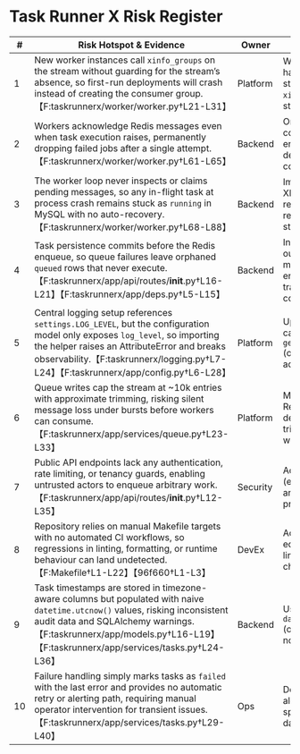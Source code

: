 # Task Runner X Risk Register

| #   | Risk Hotspot & Evidence                                                                                                                                                                                                                                          | Owner    | Suggested Mitigations                                                                                                         |
| --- | ---------------------------------------------------------------------------------------------------------------------------------------------------------------------------------------------------------------------------------------------------------------- | -------- | ----------------------------------------------------------------------------------------------------------------------------- |
| 1   | New worker instances call `xinfo_groups` on the stream without guarding for the stream’s absence, so first-run deployments will crash instead of creating the consumer group.【F:taskrunnerx/worker/worker.py†L21-L31】                                          | Platform | Wrap the bootstrap in error handling that creates the stream/group when `xinfo_groups` fails; add startup smoke test to CI.   |
| 2   | Workers acknowledge Redis messages even when task execution raises, permanently dropping failed jobs after a single attempt.【F:taskrunnerx/worker/worker.py†L61-L65】                                                                                           | Backend  | Only ACK after successful completion, or re-enqueue/track failures via a dead-letter stream with configurable retry policies. |
| 3   | The worker loop never inspects or claims pending messages, so any in-flight task at process crash remains stuck as `running` in MySQL with no auto-recovery.【F:taskrunnerx/worker/worker.py†L68-L88】                                                           | Backend  | Implement periodic XPENDING/XCLAIM recovery, plus a reconciliation job that resets stale tasks.                               |
| 4   | Task persistence commits before the Redis enqueue, so queue failures leave orphaned `queued` rows that never execute.【F:taskrunnerx/app/api/routes/**init**.py†L16-L21】【F:taskrunnerx/app/deps.py†L5-L15】                                                    | Backend  | Introduce an outbox/transactional message pattern or move enqueue inside the DB transaction with compensation logic.          |
| 5   | Central logging setup references `settings.LOG_LEVEL`, but the configuration model only exposes `log_level`, so importing the helper raises an AttributeError and breaks observability.【F:taskrunnerx/logging.py†L7-L24】【F:taskrunnerx/app/config.py†L6-L28】 | Platform | Update logging bootstrap to call `get_settings().log_level` (or fix config casing) and add regression tests.                  |
| 6   | Queue writes cap the stream at ~10k entries with approximate trimming, risking silent message loss under bursts before workers can consume.【F:taskrunnerx/app/services/queue.py†L23-L33】                                                                       | Platform | Move retention controls to Redis config or monitor depth; emit alerts when trimming occurs and scale workers accordingly.     |
| 7   | Public API endpoints lack any authentication, rate limiting, or tenancy guards, enabling untrusted actors to enqueue arbitrary work.【F:taskrunnerx/app/api/routes/**init**.py†L12-L35】                                                                         | Security | Add authn/z middleware (e.g., API tokens or OIDC) and request quotas before production exposure.                              |
| 8   | Repository relies on manual Makefile targets with no automated CI workflows, so regressions in linting, formatting, or runtime behaviour can land undetected.【F:Makefile†L1-L22】【96f660†L1-L3】                                                               | DevEx    | Add GitHub Actions (or equivalent) to run unit tests, lint, and basic integration checks on each PR.                          |
| 9   | Task timestamps are stored in timezone-aware columns but populated with naive `datetime.utcnow()` values, risking inconsistent audit data and SQLAlchemy warnings.【F:taskrunnerx/app/models.py†L16-L19】【F:taskrunnerx/app/services/tasks.py†L24-L36】         | Backend  | Use timezone-aware `datetime.now(timezone.utc)` (or database defaults) and normalise existing data.                           |
| 10  | Failure handling simply marks tasks as `failed` with the last error and provides no automatic retry or alerting path, requiring manual operator intervention for transient issues.【F:taskrunnerx/app/services/tasks.py†L29-L40】                                | Ops      | Define retry policies, add alerting on `failed` status spikes, and surface failure dashboards for operators.                  |
